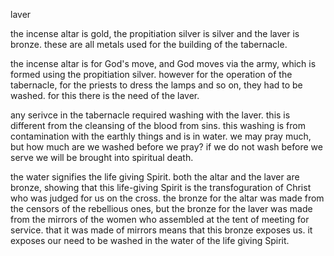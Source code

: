 laver

the incense altar is gold, the propitiation silver
is silver and the laver is bronze. these are all
metals used for the building of the tabernacle.

the incense altar is for God's move, and God moves
via the army, which is formed using the propitiation
silver. however for the operation of the tabernacle,
for the priests to dress the lamps and so on,
they had to be washed. for this there is the need
of the laver.

any serivce in the tabernacle required washing with the laver. this is different from the cleansing of the blood from sins. this washing is from contamination with the earthly things and is in water. we may pray much, but how much are we washed before we pray? if we do not wash before we serve we will be brought into spiritual death.

the water signifies the life giving Spirit. both the altar and the laver are bronze, showing that this life-giving Spirit is the transfoguration of Christ who was judged for us on the cross. the bronze for the altar was made from the censors of the rebellious ones, but the bronze for the laver was made from the mirrors of the women who assembled at the tent of meeting for service. that it was made of mirrors means that this bronze exposes us. it exposes our need to be washed in the water of the life giving Spirit.
